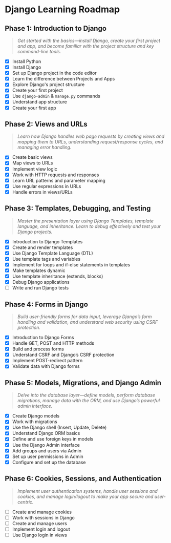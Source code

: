 # Django Learning Roadmap

## Phase 1: Introduction to Django
> *Get started with the basics—install Django, create your first project and app, and become familiar with the project structure and key command-line tools.*

- [x] Install Python
- [x] Install Django
- [x] Set up Django project in the code editor
- [x] Learn the difference between Projects and Apps
- [x] Explore Django's project structure
- [x] Create your first project
- [x] Use `django-admin` & `manage.py` commands
- [x] Understand app structure
- [x] Create your first app

## Phase 2: Views and URLs
> *Learn how Django handles web page requests by creating views and mapping them to URLs, understanding request/response cycles, and managing error handling.*

- [x] Create basic views
- [x] Map views to URLs
- [x] Implement view logic
- [x] Work with HTTP requests and responses
- [x] Learn URL patterns and parameter mapping
- [x] Use regular expressions in URLs
- [x] Handle errors in views/URLs

## Phase 3: Templates, Debugging, and Testing
> *Master the presentation layer using Django Templates, template language, and inheritance. Learn to debug effectively and test your Django projects.*

- [x] Introduction to Django Templates
- [x] Create and render templates
- [x] Use Django Template Language (DTL)
- [x] Use template tags and variables
- [x] Implement for loops and if-else statements in templates
- [x] Make templates dynamic
- [x] Use template inheritance (extends, blocks)
- [x] Debug Django applications
- [ ] Write and run Django tests

## Phase 4: Forms in Django
> *Build user-friendly forms for data input, leverage Django’s form handling and validation, and understand web security using CSRF protection.*

- [x] Introduction to Django Forms
- [x] Handle GET, POST and HTTP methods
- [x] Build and process forms
- [x] Understand CSRF and Django’s CSRF protection
- [x] Implement POST-redirect pattern
- [x] Validate data with Django forms

## Phase 5: Models, Migrations, and Django Admin
> *Delve into the database layer—define models, perform database migrations, manage data with the ORM, and use Django’s powerful admin interface.*

- [x] Create Django models
- [x] Work with migrations
- [x] Use the Django shell (Insert, Update, Delete)
- [x] Understand Django ORM basics
- [x] Define and use foreign keys in models
- [x] Use the Django Admin interface
- [x] Add groups and users via Admin
- [x] Set up user permissions in Admin
- [x] Configure and set up the database

## Phase 6: Cookies, Sessions, and Authentication
> *Implement user authentication systems, handle user sessions and cookies, and manage login/logout to make your app secure and user-centric.*

- [ ] Create and manage cookies
- [ ] Work with sessions in Django
- [ ] Create and manage users
- [ ] Implement login and logout
- [ ] Use Django login in views
